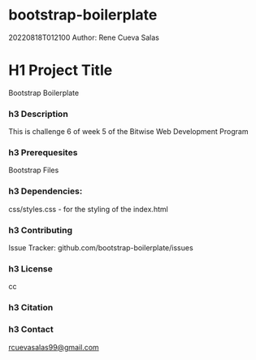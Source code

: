 # bootstrap-boilerplate

20220818T012100
Author: Rene Cueva Salas

# H1 Project Title
Bootstrap Boilerplate

### h3 Description
This is challenge 6 of week 5 of the Bitwise Web Development Program

### h3 Prerequesites
Bootstrap Files

### h3 Dependencies:
css/styles.css - for the styling of the index.html

### h3 Contributing
Issue Tracker: github.com/bootstrap-boilerplate/issues

### h3 License
cc

### h3 Citation

### h3 Contact
rcuevasalas99@gmail.com
